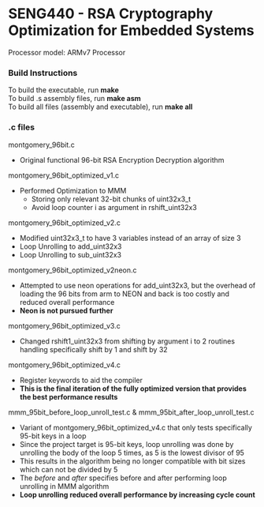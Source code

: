 # SENG440 - RSA Cryptography Optimization for Embedded Systems
Processor model: ARMv7 Processor

### Build Instructions
To build the executable, run **make**\
To build .s assembly files, run **make asm**\
To build all files (assembly and executable), run **make all**

### .c files
montgomery_96bit.c
- Original functional 96-bit RSA Encryption Decryption algorithm
	
montgomery_96bit_optimized_v1.c
- Performed Optimization to MMM
    - Storing only relevant 32-bit chunks of uint32x3_t
    - Avoid loop counter i as argument in rshift_uint32x3
	
montgomery_96bit_optimized_v2.c
- Modified uint32x3_t to have 3 variables instead of an array of size 3
- Loop Unrolling to add_uint32x3
- Loop Unrolling to sub_uint32x3

montgomery_96bit_optimized_v2neon.c
- Attempted to use neon operations for add_uint32x3, but the overhead of loading the 96 bits from arm to NEON and back is too costly and reduced overall performance
- **Neon is not pursued further**

montgomery_96bit_optimized_v3.c
- Changed rshift1_uint32x3 from shifting by argument i to 2 routines handling specifically shift by 1 and shift by 32

montgomery_96bit_optimized_v4.c
- Register keywords to aid the compiler
- **This is the final iteration of the fully optimized version that provides the best performance results**

mmm_95bit_before_loop_unroll_test.c & mmm_95bit_after_loop_unroll_test.c
- Variant of montgomery_96bit_optimized_v4.c that only tests specifically 95-bit keys in a loop
- Since the project target is 95-bit keys, loop unrolling was done by unrolling the body of the loop 5 times, as 5 is the lowest divisor of 95
- This results in the algorithm being no longer compatible with bit sizes which can not be divided by 5
- The <em>before</em> and <em>after</em> specifies before and after performing loop unrolling in MMM algorithm
- **Loop unrolling reduced overall performance by increasing cycle count**
